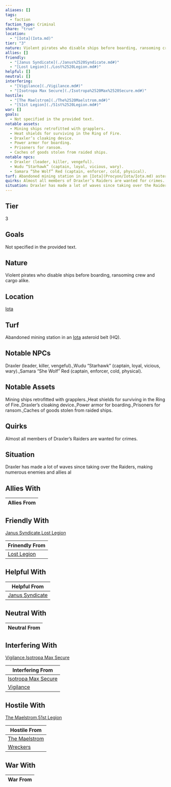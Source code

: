 ```yaml
---
aliases: []
tags:
  - faction
faction_type: Criminal
share: "true"
location:
  - "[Iota](Iota.md)"
tier: "3"
nature: Violent pirates who disable ships before boarding, ransoming crew and cargo alike.
allies: []
friendly:
  - "[Janus Syndicate](./Janus%2520Syndicate.md#)"
  - "[Lost Legion](./Lost%2520Legion.md#)"
helpful: []
neutral: []
interfering:
  - "[Vigilance](./Vigilance.md#)"
  - "[Isotropa Max Secure](./Isotropa%2520Max%2520Secure.md#)"
hostile:
  - "[The Maelstrom](./The%2520Maelstrom.md#)"
  - "[51st Legion](./51st%2520Legion.md#)"
war: []
goals:
  - Not specified in the provided text.
notable assets:
  - Mining ships retrofitted with grapplers.
  - Heat shields for surviving in the Ring of Fire.
  - Draxler’s cloaking device.
  - Power armor for boarding.
  - Prisoners for ransom.
  - Caches of goods stolen from raided ships.
notable npcs:
  - Draxler (leader, killer, vengeful).
  - Wudu “Starhawk” (captain, loyal, vicious, wary).
  - Samara “She Wolf” Red (captain, enforcer, cold, physical).
turf: Abandoned mining station in an [Iota](Procyon/Iota/Iota.md) asteroid belt (HQ).
quirks: Almost all members of Draxler’s Raiders are wanted for crimes.
situation: Draxler has made a lot of waves since taking over the Raiders, making numerous enemies and allies al
---
```

## Tier

3

## Goals

Not specified in the provided text.

## Nature

Violent pirates who disable ships before boarding, ransoming crew and cargo alike.

## Location

[Iota](../Procyon/Iota/index.md)

## Turf

Abandoned mining station in an [Iota](Procyon/Iota/Iota.md) asteroid belt (HQ).

## Notable NPCs

Draxler (leader, killer, vengeful).,Wudu “Starhawk” (captain, loyal, vicious, wary).,Samara “She Wolf” Red (captain, enforcer, cold, physical).

## Notable Assets

Mining ships retrofitted with grapplers.,Heat shields for surviving in the Ring of Fire.,Draxler’s cloaking device.,Power armor for boarding.,Prisoners for ransom.,Caches of goods stolen from raided ships.

## Quirks

Almost all members of Draxler’s Raiders are wanted for crimes.

## Situation

Draxler has made a lot of waves since taking over the Raiders, making numerous enemies and allies al

## Allies With



| Allies From |
| ----------- |


## Friendly With

[Janus Syndicate](./Janus%2520Syndicate.md.md#),[Lost Legion](./Lost%2520Legion.md.md#)

| Frinendly From                           |
| ---------------------------------------- |
| [Lost Legion](./Lost%2520Legion.md.md#) |


## Helpful With



| Helpful From                                     |
| ------------------------------------------------ |
| [Janus Syndicate](./Janus%2520Syndicate.md.md#) |


## Neutral With




| Neutral From |
| ------------ |



## Interfering With

[Vigilance](./Vigilance.md.md#),[Isotropa Max Secure](./Isotropa%2520Max%2520Secure.md.md#)


| Interfering From                                         |
| -------------------------------------------------------- |
| [Isotropa Max Secure](./Isotropa%2520Max%2520Secure.md.md#) |
| [Vigilance](./Vigilance.md.md#)                     |



## Hostile With

[The Maelstrom](./The%2520Maelstrom.md.md#),[51st Legion](./51st%2520Legion.md.md#)


| Hostile From                                 |
| -------------------------------------------- |
| [The Maelstrom](./The%2520Maelstrom.md.md#) |
| [Wreckers](./Wreckers.md)           |



## War With



| War From |
| -------- |

